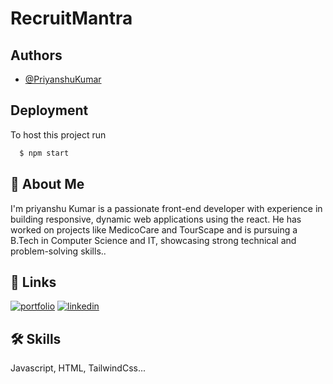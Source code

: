 
# RecruitMantra 




## Authors

- [@PriyanshuKumar](https://github.com/kmpriyanshu1487)


## Deployment

To host this project run

```bash
  $ npm start
```


## 🚀 About Me
I'm  priyanshu Kumar is a passionate front-end developer with experience in building responsive, dynamic web applications using the react. He has worked on projects like MedicoCare and TourScape and is pursuing a B.Tech in Computer Science and IT, showcasing strong technical and problem-solving skills..


## 🔗 Links
[![portfolio](https://img.shields.io/badge/my_portfolio-000?style=for-the-badge&logo=ko-fi&logoColor=white)](https://github.com/kmpriyanshu1487)
[![linkedin](https://img.shields.io/badge/linkedin-0A66C2?style=for-the-badge&logo=linkedin&logoColor=white)](www.linkedin.com/in/priyanshu-kumar-139097258)



## 🛠 Skills
Javascript, HTML, TailwindCss...

